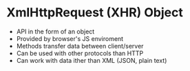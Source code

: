 # XmlHttpRequest (XHR) Object
- API in the form of an object
- Provided by browser's JS enviroment
- Methods transfer data between client/server
- Can be used with other protocols than HTTP
- Can work with data ither than XML (JSON, plain text)
